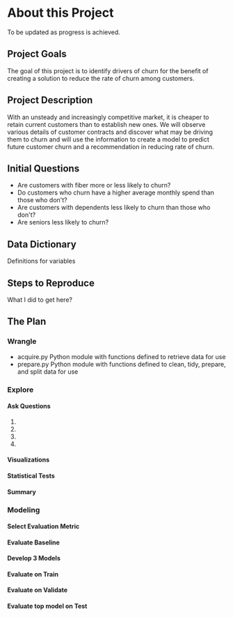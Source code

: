 # About this Project
To be updated as progress is achieved.

## Project Goals
The goal of this project is to identify drivers of churn for the benefit of creating a solution to reduce the rate of churn among customers. 


## Project Description
With an unsteady and increasingly competitive market, it is cheaper to retain current customers than to establish new ones. We will observe various details of customer contracts and discover what may be driving them to churn and will use the information to create a model to predict future customer churn and a recommendation in reducing rate of churn.

## Initial Questions

- Are customers with fiber more or less likely to churn?
- Do customers who churn have a higher average monthly spend than those who don't?
- Are customers with dependents less likely to churn than those who don't?
- Are seniors less likely to churn?

## Data Dictionary
Definitions for variables

## Steps to Reproduce
What I did to get here?


## The Plan

### Wrangle
- acquire.py
Python module with functions defined to retrieve data for use
- prepare.py
Python module with functions defined to clean, tidy, prepare, and split data for use

### Explore
#### Ask Questions
1. 
2. 
3. 
4. 

#### Visualizations

#### Statistical Tests

#### Summary

### Modeling
#### Select Evaluation Metric

#### Evaluate Baseline

#### Develop 3 Models

#### Evaluate on Train

#### Evaluate on Validate

#### Evaluate top model on Test
